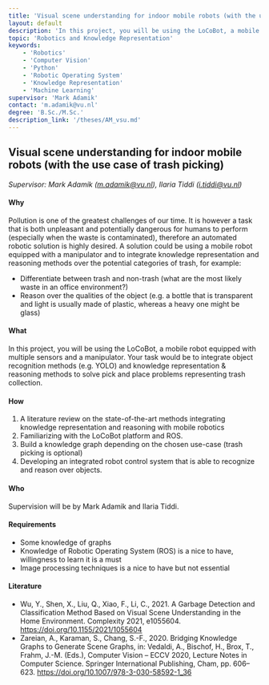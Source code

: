 ```yaml
---
title: 'Visual scene understanding for indoor mobile robots (with the use case of trash picking)'
layout: default
description: 'In this project, you will be using the LoCoBot, a mobile robot equipped with multiple sensors and a manipulator. Your task would be to integrate object recognition methods (e.g. YOLO) and knowledge representation & reasoning methods to solve pick and place problems representing trash collection.'
topic: 'Robotics and Knowledge Representation' 
keywords: 
    - 'Robotics'
    - 'Computer Vision'
    - 'Python'
    - 'Robotic Operating System'
    - 'Knowledge Representation'
    - 'Machine Learning'
supervisor: 'Mark Adamik'
contact: 'm.adamik@vu.nl'
degree: 'B.Sc./M.Sc.'
description_link: '/theses/AM_vsu.md'
---
```



## Visual scene understanding for indoor mobile robots (with the use case of trash picking)

*Supervisor: Mark Adamik (m.adamik@vu.nl), Ilaria Tiddi (i.tiddi@vu.nl)*

#### Why
Pollution is one of the greatest challenges of our time. It is however a task that is both unpleasant and potentially dangerous for humans to perform (especially when the waste is contaminated), therefore an automated robotic solution is highly desired. A solution could be using a mobile robot equipped with a manipulator and to integrate knowledge representation and reasoning methods over the potential categories of trash, for example:
- Differentiate between trash and non-trash (what are the most likely waste in an office environment?)
- Reason over the qualities of the object (e.g. a bottle that is transparent and light is usually made of plastic, whereas a heavy one might be glass)


#### What 
In this project, you will be using the LoCoBot, a mobile robot equipped with multiple sensors and a manipulator. Your task would be to integrate object recognition methods (e.g. YOLO) and knowledge representation & reasoning methods to solve pick and place problems representing trash collection.

#### How
1. A literature review on the state-of-the-art methods integrating knowledge representation and reasoning with mobile robotics
2. Familiarizing with the LoCoBot platform and ROS.
3. Build a knowledge graph depending on the chosen use-case (trash picking is optional)
4. Developing an integrated robot control system that is able to recognize and reason over objects.


#### Who 
Supervision will be by Mark Adamik and Ilaria Tiddi.  

#### Requirements
- Some knowledge of graphs
- Knowledge of Robotic Operating System (ROS) is a nice to have, willingness to learn it is a must
- Image processing techniques is a nice to have but not essential

#### Literature
- Wu, Y., Shen, X., Liu, Q., Xiao, F., Li, C., 2021. A Garbage Detection and Classification Method Based on Visual Scene Understanding in the Home Environment. Complexity 2021, e1055604. https://doi.org/10.1155/2021/1055604
- Zareian, A., Karaman, S., Chang, S.-F., 2020. Bridging Knowledge Graphs to Generate Scene Graphs, in: Vedaldi, A., Bischof, H., Brox, T., Frahm, J.-M. (Eds.), Computer Vision – ECCV 2020, Lecture Notes in Computer Science. Springer International Publishing, Cham, pp. 606–623. https://doi.org/10.1007/978-3-030-58592-1_36

